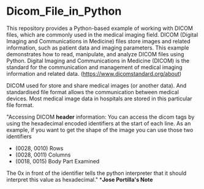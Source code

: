 # Dicom_File_in_Python


This repository provides a Python-based example of working with DICOM files, which are commonly used in the medical imaging field. DICOM (Digital Imaging and Communications in Medicine) files store images and related information, such as patient data and imaging parameters. This example demonstrates how to read, manipulate, and analyze DICOM files using Python.
Digital Imaging and Communications in Medicine (DICOM) is the standard for the communication and management of medical imaging information and related data. (https://www.dicomstandard.org/about)

DICOM used for store and share medical images (or another data). And standardised file format allows the communication between medical devices. Most medical image data in hospitals are stored in this particular file format.

"Accessing DICOM **header** information:
You can access the dicom tags by using the hexadecimal encoded identifiers at the start of each line.
As an example, if you want to get the shape of the image you can use those two identifiers

* (0028, 0010) Rows
* (0028, 0011) Columns
* (0018, 0015) Body Part Examined

The 0x in front of the identifier tells the python interpreter that it should interpret this value as hexadecimal."
***Jose Portilla's Note**
